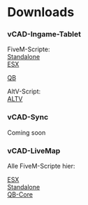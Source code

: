 # Downloads

### vCAD-Ingame-Tablet

FiveM-Scripte:  
[Standalone](https://github.com/vCAD-Systems/vCAD_ui/archive/refs/heads/fivem.zip)  
[ESX](https://github.com/vCAD-Systems/vCAD_ui/archive/refs/heads/fivem_esx.zip)

[QB](https://github.com/vCAD-Systems/vCAD_ui/tree/fivem_qb.zip)

AltV-Script:  
[ALTV](https://github.com/vCAD-Systems/vCAD_ui/archive/refs/heads/altv.zip)

### vCAD-Sync
Coming soon

### vCAD-LiveMap
Alle FiveM-Scripte hier:

[ESX](https://github.com/vCAD-Systems/vcad-livemap-fivem/releases/download/latest/vCad-livemap-esx.zip)  
[Standalone](https://github.com/vCAD-Systems/vcad-livemap-fivem/releases/download/latest/vCad-livemap-fivem.zip)  
[QB-Core](https://github.com/vCAD-Systems/vcad-livemap-fivem/releases/download/latest/vCad-livemap-qbcore.zip)
